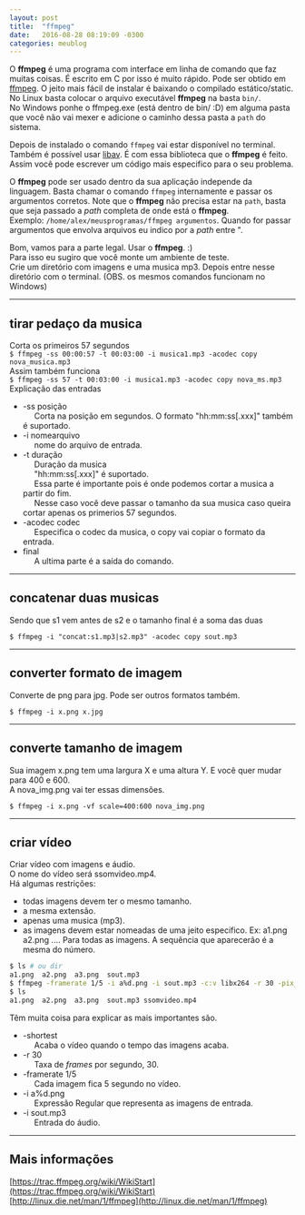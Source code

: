 ```yaml
---
layout: post
title:  "ffmpeg"
date:   2016-08-28 08:19:09 -0300
categories: meublog
---
```


O __ffmpeg__ é uma programa com interface em linha de comando que faz muitas coisas.
É escrito em C por isso é muito rápido. Pode ser obtido em [ffmpeg](https://ffmpeg.org/download.html).
O jeito mais fácil de instalar é baixando o compilado estático/static.
No Linux basta colocar o arquivo executável __ffmpeg__ na basta `bin/`.<br>
No Windows ponhe o ffmpeg.exe (está dentro de bin/ :D) em alguma pasta que você não vai mexer e adicione o caminho dessa pasta a `path` do sistema.

Depois de instalado o comando `ffmpeg` vai estar disponível no terminal.
Também é possível usar [libav](https://libav.org/). É com essa biblioteca que o __ffmpeg__ é feito.
Assim você pode escrever um código mais especifico para o seu problema.

O __ffmpeg__ pode ser usado dentro da sua aplicação independe da linguagem. Basta chamar o comando `ffmpeg` internamente e passar os 
argumentos corretos. Note que o __ffmpeg__ não precisa estar na `path`, basta que seja passado a _path_ completa de onde está o __ffmpeg__.
<br>Exemplo: `/home/alex/meusprogramas/ffmpeg argumentos`. Quando for passar argumentos que envolva arquivos eu indico por a _path_ entre ".

Bom, vamos para a parte legal. Usar o __ffmpeg__. :)<br>
Para isso eu sugiro que você monte um ambiente de teste.<br>
Crie um diretório com imagens e uma musica mp3. Depois entre nesse diretório com o terminal. (OBS. os mesmos comandos funcionam no Windows)<br>

***
## tirar pedaço da musica
Corta os primeiros 57 segundos<br>
`$ ffmpeg -ss 00:00:57 -t 00:03:00 -i musica1.mp3 -acodec copy nova_musica.mp3`<br>
Assim também funciona <br>
`$ ffmpeg -ss 57 -t 00:03:00 -i musica1.mp3 -acodec copy nova_ms.mp3` <br>
Explicação das entradas<br>
* -ss posição <br>
&nbsp;&nbsp;&nbsp;&nbsp; Corta na posição em segundos. O formato "hh:mm:ss\[.xxx\]" também é suportado. 
* -i nomearquivo <br>
&nbsp;&nbsp;&nbsp;&nbsp; nome do arquivo de entrada.
* -t duração <br>
&nbsp;&nbsp;&nbsp;&nbsp; Duração da musica <br>
&nbsp;&nbsp;&nbsp;&nbsp; "hh:mm:ss\[.xxx\]" é suportado. <br>
&nbsp;&nbsp;&nbsp;&nbsp; Essa parte é importante pois é onde podemos cortar a musica a partir do fim. <br>
&nbsp;&nbsp;&nbsp;&nbsp; Nesse caso você deve passar o tamanho da sua musica caso queira cortar apenas os primerios 57 segundos. <br>
* -acodec codec <br>
&nbsp;&nbsp;&nbsp;&nbsp; Especifica o codec da musica, o copy vai copiar o formato da entrada.
* final <br>
&nbsp;&nbsp;&nbsp;&nbsp; A ultima parte é a saída do comando.


***
## concatenar duas musicas
Sendo que s1 vem antes de s2 e o tamanho final é a soma das duas

`$ ffmpeg -i "concat:s1.mp3|s2.mp3" -acodec copy sout.mp3`


***
## converter formato de imagem
Converte de png para jpg. Pode ser outros formatos também.

`$ ffmpeg -i x.png x.jpg`


***
## converte tamanho de imagem
Sua imagem x.png tem uma largura X e uma altura Y. E você quer mudar para 400 e 600. <br>
A nova_img.png vai ter essas dimensões.

`$ ffmpeg -i x.png -vf scale=400:600 nova_img.png`

***
## criar vídeo
Criar vídeo com imagens e áudio. <br>
O nome do vídeo será ssomvideo.mp4. <br>
Há algumas restrições:
* todas imagens devem ter o mesmo tamanho.
* a mesma extensão.
* apenas uma musica (mp3).
* as imagens devem estar nomeadas de uma jeito especifico. Ex: a1.png a2.png .... Para todas as imagens. A sequência que aparecerão é a mesma do número.

```sh
$ ls # ou dir
a1.png  a2.png  a3.png  sout.mp3
$ ffmpeg -framerate 1/5 -i a%d.png -i sout.mp3 -c:v libx264 -r 30 -pix_fmt yuv420p -c:a copy -shortest ssomvideo.mp4
$ ls
a1.png  a2.png  a3.png  sout.mp3 ssomvideo.mp4
```

Têm muita coisa para explicar as mais importantes são. <br>
* -shortest <br>
&nbsp;&nbsp;&nbsp;&nbsp; Acaba o vídeo quando o tempo das imagens acaba.
* -r 30 <br>
&nbsp;&nbsp;&nbsp;&nbsp; Taxa de _frames_ por segundo, 30.
* -framerate 1/5 <br>
&nbsp;&nbsp;&nbsp;&nbsp; Cada imagem fica 5 segundo no vídeo.
* -i a%d.png <br>
&nbsp;&nbsp;&nbsp;&nbsp; Expressão Regular que representa as imagens de entrada.
* -i sout.mp3 <br>
&nbsp;&nbsp;&nbsp;&nbsp; Entrada do áudio.


***
## Mais informações
[https://trac.ffmpeg.org/wiki/WikiStart](https://trac.ffmpeg.org/wiki/WikiStart)<br>
[http://linux.die.net/man/1/ffmpeg](http://linux.die.net/man/1/ffmpeg)

